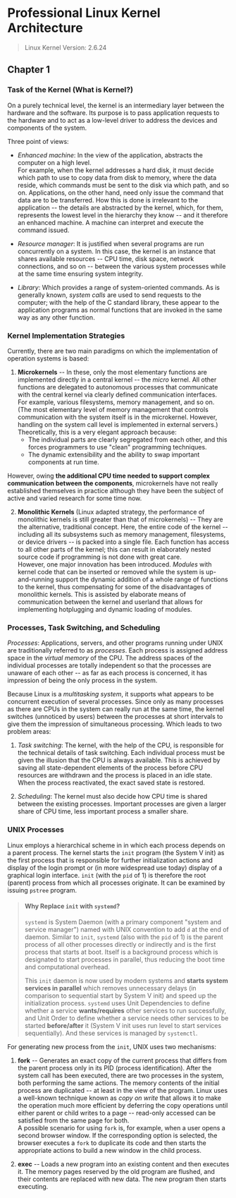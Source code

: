 # Professional Linux Kernel Architecture

> Linux Kernel Version: 2.6.24

## Chapter 1

### Task of the Kernel (What is Kernel?)

On a purely technical level, the kernel is an intermediary layer between the hardware and the software. Its purpose is to pass application requests to the hardware and to act as a low-level driver to address the devices and components of the system.

Three point of views:

- *Enhanced machine*: In the view of the application, abstracts the computer on a high level.  
For example, when the kernel addresses a hard disk, it must decide which path to use to copy data from disk to memory, where the data reside, which commands must be sent to the disk via which path, and so on. Applications, on the other hand, need only issue the command that data are to be transferred. How this is done is irrelevant to the application -- the details are abstracted by the kernel, which, for them, represents the lowest level in the hierarchy they know -- and it therefore an enhanced machine. A machine can interpret and execute the command issued.

- *Resource manager*: It is justified when several programs are run concurrently on a system. In this case, the kernel is an instance that shares available resources -- CPU time, disk space, network connections, and so on -- between the various system processes while at the same time ensuring system integrity.

- *Library*: Which provides a range of system-oriented commands. As is generally known, *system calls* are used to send requests to the computer; with the help of the C standard library, these appear to the application programs as normal functions that are invoked in the same way as any other function.

### Kernel Implementation Strategies

Currently, there are two main paradigms on which the implementation of operation systems is based:

1. **Microkernels** -- In these, only the most elementary functions are implemented directly in a central kernel -- the *micro* kernel. All other functions are delegated to autonomous processes that communicate with the central kernel via clearly defined communication interfaces.  
For example, various filesystems, memory management, and so on. (The most elementary level of memory management that controls communication with the system itself is in the microkernel. However, handling on the system call level is implemented in external servers.) Theoretically, this is a very elegant approach because:
    - The individual parts are clearly segregated from each other, and this forces programmers to use "clean" programming techniques.
    - The dynamic extensibility and the ability to swap important components at run time.

However, owing **the additional CPU time needed to support complex communication between the components**, microkernels have not really established themselves in practice although they have been the subject of active and varied research for some time now.

2. **Monolithic Kernels** (Linux adapted strategy, the performance of monolithic kernels is still greater than that of microkernels) -- They are the alternative, traditional concept. Here, the entire code of the kernel -- including all its subsystems such as memory management, filesystems, or device drivers -- is packed into a single file. Each function has access to all other parts of the kernel; this can result in elaborately nested source code if programming is not done with great care.  
However, one major innovation has been introduced. *Modules* with kernel code that can be inserted or removed while the system is up-and-running support the dynamic addition of a whole range of functions to the kernel, thus compensating for some of the disadvantages of monolithic kernels. This is assisted by elaborate means of communication between the kernel and userland that allows for implementing hotplugging and dynamic loading of modules.

### Processes, Task Switching, and Scheduling

*Processes*: Applications, servers, and other programs running under UNIX are traditionally referred to as *processes*. Each process is assigned address space in the *virtual memory* of the CPU. The address spaces of the individual processes are totally independent so that the processes are unaware of each other -- as far as each process is concerned, it has impression of being the only process in the system.

Because Linux is a *multitasking system*, it supports what appears to be concurrent execution of several processes. Since only as many processes as there are CPUs in the system can really run at the same time, the kernel switches (unnoticed by users) between the processes at short intervals to give them the impression of simultaneous processing. Which leads to two problem areas:

1. *Task switching*: The kernel, with the help of the CPU, is responsible for the technical details of task switching. Each individual process must be given the illusion that the CPU is always available. This is achieved by saving all state-dependent elements of the process before CPU resources are withdrawn and the process is placed in an idle state. When the process reactivated, the exact saved state is restored.

2. *Scheduling*: The kernel must also decide how CPU time is shared between the existing processes. Important processes are given a larger share of CPU time, less important process a smaller share.

### UNIX Processes

Linux employs a hierarchical scheme in in which each process depends on a parent process. The kernel starts the `init` program (the System V init) as the first process that is responsible for further initialization actions and display of the login prompt or (in more widespread use today) display of a graphical login interface. `init` (with the `pid` of 1) is therefore the root (parent) process from which all processes originate. It can be examined by issuing `pstree` program.

> #### Why Replace `init` with `systemd`?
>
> `systemd` is System Daemon (with a primary component "system and service manager") named with UNIX convention to add `d` at the end of daemon. Similar to `init`, `systemd` (also with the `pid` of 1) is the parent process of all other processes directly or indirectly and is the first process that starts at boot. Itself is a background process which is designated to start processes in parallel, thus reducing the boot time and computational overhead.
>
> This `init` daemon is now used by modern systems and **starts system services in parallel** which removes unnecessary delays (in comparison to sequential start by System V init) and speed up the initialization process. `systemd` uses Unit Dependencies to define whether a service **wants/requires** other services to run successfully, and Unit Order to define whether a service needs other services to be started **before/after** it (System V init uses run level to start services sequentially). And these services is managed by `systemctl`.

For generating new process from the `init`, UNIX uses two mechanisms:

1. **fork** -- Generates an exact copy of the current process that differs from the parent process only in its PID (process identification). After the system call has been executed, there are two processes in the system, both performing the same actions. The memory contents of the initial process are duplicated -- at least in the view of the program. Linux uses a well-known technique known as *copy on write* that allows it to make the operation much more efficient by deferring the copy operations until either parent or child writes to a page -- read-only accessed can be satisfied from the same page for both.  
A possible scenario for using `fork` is, for example, when a user opens a second browser window. If the corresponding option is selected, the browser executes a `fork` to duplicate its code and then starts the appropriate actions to build a new window in the child process.

2. **exec** -- Loads a new program into an existing content and then executes it. The memory pages reserved by the old program are flushed, and their contents are replaced with new data. The new program then starts executing.
